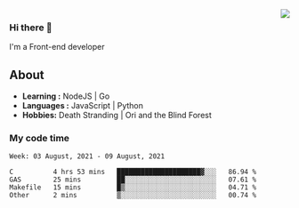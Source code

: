 <img align='right' src="https://github-readme-stats.vercel.app/api?username=strugglebak&show_icons=true">

### Hi there 👋

I'm a Front-end developer

## About

-  **Learning :** NodeJS | Go
-  **Languages :** JavaScript | Python
-  **Hobbies:** Death Stranding | Ori and the Blind Forest

### My code time

<!--START_SECTION:waka-->
```text
Week: 03 August, 2021 - 09 August, 2021

C          4 hrs 53 mins   █████████████████████▓░░░   86.94 % 
GAS        25 mins         ██░░░░░░░░░░░░░░░░░░░░░░░   07.61 % 
Makefile   15 mins         █▒░░░░░░░░░░░░░░░░░░░░░░░   04.71 % 
Other      2 mins          ▒░░░░░░░░░░░░░░░░░░░░░░░░   00.74 % 
```
<!--END_SECTION:waka-->
